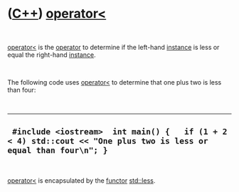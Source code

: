 



 

 

 

 

 

([C++](Cpp.md)) [operator&lt;](CppOperatorLess.md)
====================================================

 

[operator&lt;](CppOperatorLess.md) is the [operator](CppOperator.md)
to determine if the left-hand [instance](CppInstance.md) is less or
equal the right-hand [instance](CppInstance.md).

 

The following code uses [operator&lt;](CppOperatorLess.md) to determine
that one plus two is less than four:

 

  -------------------------------------------------------------------------------------------------------------------
  ` #include <iostream>  int main() {   if (1 + 2 < 4) std::cout << "One plus two is less or equal than four\n"; }`
  -------------------------------------------------------------------------------------------------------------------

 

[operator&lt;](CppOperatorLess.md) is encapsulated by the
[functor](CppFunctor.md) [std::less](CppLess.md).

 

 

 

 

 





 



